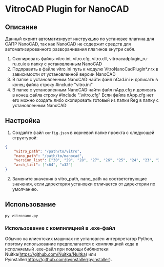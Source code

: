 # VitroCAD Plugin for NanoCAD

## Описание

Данный скрипт автоматизирует инструкцию по установке плагина для САПР NanoCAD, так как NanoCAD не содержит средств для автоматизированного разворачивания плагинов внутри себя.

1. Скопировать файлы vitro.ini, vitro.cfg, vitro.dll, vitroacadplugin_ru-ru.cuix в папку с установленным NanoCAD
2. Подправить в файле vitro.ini путь к модулю VitroNanoCadPlugIn*.nrx в зависимости от установленной версии NanoCAD
3. В папке с установленным NanoCAD найти файл nCad.ini и дописать в конец файла строку
#include "vitro.ini"
4. В папке с установленным NanoCAD найти файл nApp.cfg и дописать в конец файла строку
#include ".\vitro.cfg"
Если файла nApp.cfg нет его можно создать либо скопировать готовый из папки Reg в папку с установленным NanoCAD

## Настройка

1. Создайте файл `config.json` в корневой папке проекта с следующей структурой:

```json
{
    "vitro_path": "/path/to/vitro",
    "nano_path": "/path/to/nanocad",
    "version_list": ["30", "29", "28", "27", "26", "25", "24", "23", "22", "21", "20", "11", "10", "8", "7"],
    "arch_list": ["x64", "x32"]
}

```
2. Замените значения в vitro_path, nano_path на соответствующие значения, если директория установки отличается от директории по умолчанию.

## Использование

```
py vitronano.py
```

### Использование с компиляцией в .exe-файл
Обычно на клиентских машинах не установлен интерпретатор Python, поэтому использование предполагается с компиляцией кода в исполняемый .exe-файл при помощи библиотеки Nuitka(https://github.com/Nuitka/Nuitka) или Pyinstaller(https://github.com/pyinstaller/pyinstaller).